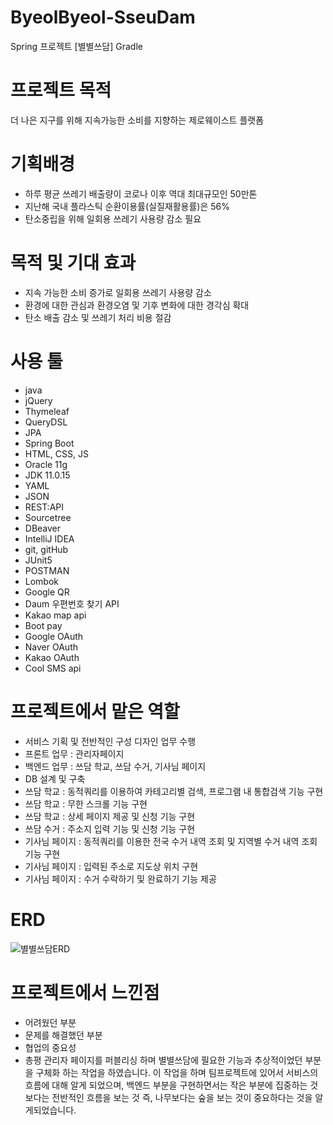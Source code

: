 # ByeolByeol-SseuDam
Spring 프로젝트 [별별쓰담] Gradle

# 프로젝트 목적 
더 나은 지구를 위해 지속가능한 소비를 지향하는 제로웨이스트 플랫폼

# 기획배경
- 하루 평균 쓰레기 배출량이 코로나 이후 역대 최대규모인 50만톤
- 지난해 국내 플라스틱 순환이용률(실질재활용률)은 56%
- 탄소중립을 위해 일회용 쓰레기 사용량 감소 필요

# 목적 및 기대 효과
- 지속 가능한 소비 증가로 일회용 쓰레기 사용량 감소
- 환경에 대한 관심과 환경오염 및 기후 변화에 대한 경각심 확대
- 탄소 배출 감소 및 쓰레기 처리 비용 절감

# 사용 툴
- java
- jQuery
- Thymeleaf
- QueryDSL
- JPA
- Spring Boot
- HTML, CSS, JS
- Oracle 11g
- JDK 11.0.15
- YAML
- JSON
- REST:API
- Sourcetree
- DBeaver
- IntelliJ IDEA
- git, gitHub
- JUnit5
- POSTMAN
- Lombok
- Google QR
- Daum 우편번호 찾기 API
- Kakao map api
- Boot pay
- Google OAuth
- Naver OAuth
- Kakao OAuth
- Cool SMS api 

# 프로젝트에서 맡은 역할 
- 서비스 기획 및 전반적인 구성 디자인 업무 수행
- 프론트 업무 : 관리자페이지
- 백엔드 업무 : 쓰담 학교, 쓰담 수거, 기사님 페이지
- DB 설계 및 구축 
- 쓰담 학교 : 동적쿼리를 이용하여 카테고리별 검색, 프로그램 내 통합검색 기능 구현
- 쓰담 학교 : 무한 스크롤 기능 구현
- 쓰담 학교 : 상세 페이지 제공 및 신청 기능 구현
- 쓰담 수거 : 주소지 입력 기능 및 신청 기능 구현
- 기사님 페이지 : 동적쿼리를 이용한 전국 수거 내역 조회 및 지역별 수거 내역 조회 기능 구현
- 기사님 페이지 : 입력된 주소로 지도상 위치 구현 
- 기사님 페이지 : 수거 수락하기 및 완료하기 기능 제공

# ERD
![별별쓰담ERD](https://user-images.githubusercontent.com/114070466/209500129-613cdd90-681d-4c1f-938c-153354e9dcea.png)


# 프로젝트에서 느낀점
- 어려웠던 부분 
- 문제를 해결했던 부분
- 협업의 중요성
- 총평 
관리자 페이지를 퍼블리싱 하며 별별쓰담에 필요한 기능과 추상적이었던 부분을 구체화 하는 작업을 하였습니다.
이 작업을 하며 팀프로젝트에 있어서 서비스의 흐름에 대해 알게 되었으며, 
백엔드 부분을 구현하면서는 작은 부분에 집중하는 것 보다는 전반적인 흐름을 보는 것 
즉, 나무보다는 숲을 보는 것이 중요하다는 것을 알게되었습니다.
